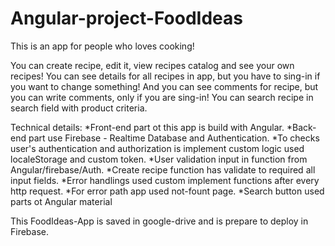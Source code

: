# Angular-project-FoodIdeas

This is an app for people who loves cooking!

You can create recipe, edit it, view recipes catalog and see your own recipes!
You can see details for all recipes in app, but you have to sing-in if you want to change something!
And you can see comments for recipe, but you can write comments, only if you are sing-in!
You can search recipe in search field with product criteria.

Technical details:
*Front-end part ot this app is build with Angular.
*Back-end part use Firebase - Realtime Database and Authentication.
*To checks user's authentication and authorization is implement custom logic used localeStorage and custom token.
*User validation input in function from Angular/firebase/Auth.
*Create recipe function has validate to required all input fields.
*Error handlings used custom implement functions after every http request. 
*For error path app used not-fount page.
*Search button used parts ot Angular material


This FoodIdeas-App is saved in google-drive and is prepare to deploy in Firebase.







